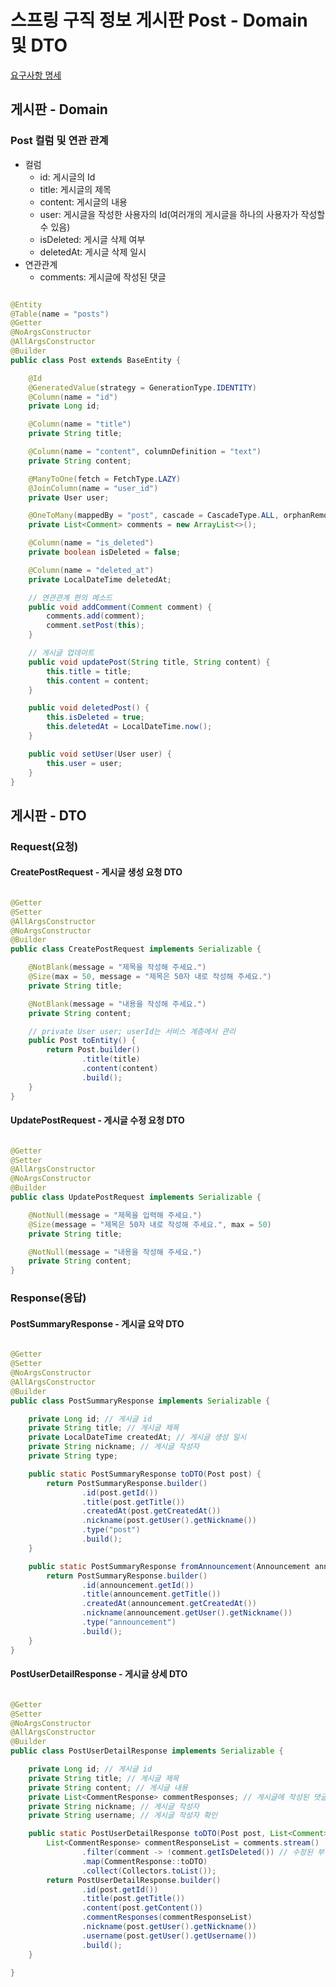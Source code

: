 # 스프링 구직 정보 게시판 Post - Domain 및 DTO

[요구사항 명세]("https://whwnsgh0258.github.io/weniv_blog/?post=%5B20240722%5D_%5BSpring+%EA%B2%8C%EC%8B%9C%ED%8C%90+%ED%94%84%EB%A1%9C%EC%A0%9D%ED%8A%B8%5D_%5BSpring%5D_%5Bproject1.png%5D_%5BSpring%5D_%5B%5D.md")

## 게시판 - Domain

### Post 컬럼 및 연관 관계
- 컬럼
  - id: 게시글의 Id
  - title: 게시글의 제목
  - content: 게시글의 내용
  - user: 게시글을 작성한 사용자의 Id(여러개의 게시글을 하나의 사용자가 작성할 수 있음)
  - isDeleted: 게시글 삭제 여부
  - deletedAt: 게시글 삭제 일시
- 연관관계
  - comments: 게시글에 작성된 댓글

```java

@Entity
@Table(name = "posts")
@Getter
@NoArgsConstructor
@AllArgsConstructor
@Builder
public class Post extends BaseEntity {

    @Id
    @GeneratedValue(strategy = GenerationType.IDENTITY)
    @Column(name = "id")
    private Long id;

    @Column(name = "title")
    private String title;

    @Column(name = "content", columnDefinition = "text")
    private String content;

    @ManyToOne(fetch = FetchType.LAZY)
    @JoinColumn(name = "user_id")
    private User user;

    @OneToMany(mappedBy = "post", cascade = CascadeType.ALL, orphanRemoval = true)
    private List<Comment> comments = new ArrayList<>();

    @Column(name = "is_deleted")
    private boolean isDeleted = false;

    @Column(name = "deleted_at")
    private LocalDateTime deletedAt;

    // 연관관계 편의 메소드
    public void addComment(Comment comment) {
        comments.add(comment);
        comment.setPost(this);
    }

    // 게시글 업데이트
    public void updatePost(String title, String content) {
        this.title = title;
        this.content = content;
    }

    public void deletedPost() {
        this.isDeleted = true;
        this.deletedAt = LocalDateTime.now();
    }

    public void setUser(User user) {
        this.user = user;
    }
}
```

## 게시판 - DTO

### Request(요청)

#### CreatePostRequest - 게시글 생성 요청 DTO

```java

@Getter
@Setter
@AllArgsConstructor
@NoArgsConstructor
@Builder
public class CreatePostRequest implements Serializable {

    @NotBlank(message = "제목을 작성해 주세요.")
    @Size(max = 50, message = "제목은 50자 내로 작성해 주세요.")
    private String title;

    @NotBlank(message = "내용을 작성해 주세요.")
    private String content;

    // private User user; userId는 서비스 계층에서 관리
    public Post toEntity() {
        return Post.builder()
                .title(title)
                .content(content)
                .build();
    }
}
```
#### UpdatePostRequest - 게시글 수정 요청 DTO

```java

@Getter
@Setter
@AllArgsConstructor
@NoArgsConstructor
@Builder
public class UpdatePostRequest implements Serializable {

    @NotNull(message = "제목을 입력해 주세요.")
    @Size(message = "제목은 50자 내로 작성해 주세요.", max = 50)
    private String title;

    @NotNull(message = "내용을 작성해 주세요.")
    private String content;
}
```

### Response(응답)

#### PostSummaryResponse - 게시글 요약 DTO
```java

@Getter
@Setter
@NoArgsConstructor
@AllArgsConstructor
@Builder
public class PostSummaryResponse implements Serializable {

    private Long id; // 게시글 id
    private String title; // 게시글 제목
    private LocalDateTime createdAt; // 게시글 생성 일시
    private String nickname; // 게시글 작성자
    private String type;

    public static PostSummaryResponse toDTO(Post post) {
        return PostSummaryResponse.builder()
                .id(post.getId())
                .title(post.getTitle())
                .createdAt(post.getCreatedAt())
                .nickname(post.getUser().getNickname())
                .type("post")
                .build();
    }

    public static PostSummaryResponse fromAnnouncement(Announcement announcement) {
        return PostSummaryResponse.builder()
                .id(announcement.getId())
                .title(announcement.getTitle())
                .createdAt(announcement.getCreatedAt())
                .nickname(announcement.getUser().getNickname())
                .type("announcement")
                .build();
    }
}
```

#### PostUserDetailResponse - 게시글 상세 DTO

```java

@Getter
@Setter
@NoArgsConstructor
@AllArgsConstructor
@Builder
public class PostUserDetailResponse implements Serializable {

    private Long id; // 게시글 id
    private String title; // 게시글 제목
    private String content; // 게시글 내용
    private List<CommentResponse> commentResponses; // 게시글에 작성된 댓글
    private String nickname; // 게시글 작성자
    private String username; // 게시글 작성자 확인

    public static PostUserDetailResponse toDTO(Post post, List<Comment> comments) {
        List<CommentResponse> commentResponseList = comments.stream()
                .filter(comment -> !comment.getIsDeleted()) // 수정된 부분
                .map(CommentResponse::toDTO)
                .collect(Collectors.toList());
        return PostUserDetailResponse.builder()
                .id(post.getId())
                .title(post.getTitle())
                .content(post.getContent())
                .commentResponses(commentResponseList)
                .nickname(post.getUser().getNickname())
                .username(post.getUser().getUsername())
                .build();
    }

}
```